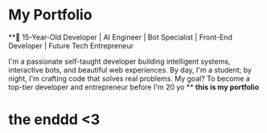# My Portfolio

**🎯 15-Year-Old Developer | AI Engineer | Bot Specialist | Front-End Developer | Future Tech Entrepreneur

I'm a passionate self-taught developer building intelligent systems, interactive bots, and beautiful web experiences. By day, I'm a student; by night, I'm crafting code that solves real problems. My goal? To become a top-tier developer and entrepreneur before I'm 20 yo
**
                             **this is my portfolio**

# the enddd <3
